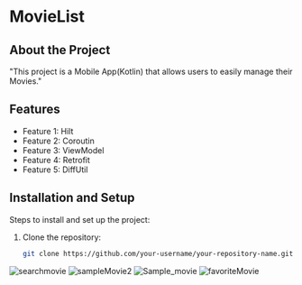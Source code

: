 # MovieList 


## About the Project

"This project is a Mobile App(Kotlin) that allows users to easily manage their Movies."

## Features

- Feature 1: Hilt
- Feature 2: Coroutin
- Feature 3: ViewModel
- Feature 4: Retrofit
- Feature 5: DiffUtil



## Installation and Setup

Steps to install and set up the project:

1. Clone the repository:
   ```bash
   git clone https://github.com/your-username/your-repository-name.git

![searchmovie](https://github.com/azizymahsa/MovieSample/assets/37101768/7503e950-f50b-470e-a3e4-6d7e30f53602)
![sampleMovie2](https://github.com/azizymahsa/MovieSample/assets/37101768/96b1691f-9475-4c94-8bec-e6c24b5ed720)
![Sample_movie](https://github.com/azizymahsa/MovieSample/assets/37101768/f10e9cdd-f58c-4a59-9b16-8c80e7a02e22)
![favoriteMovie](https://github.com/azizymahsa/MovieSample/assets/37101768/35755418-dec0-4f01-b59c-04b3964ff15b)
